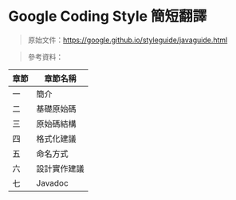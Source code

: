 Google Coding Style 簡短翻譯
=======




>原始文件：https://google.github.io/styleguide/javaguide.html

>參考資料：

**章節**|**章節名稱**
-|-
一|簡介
二|基礎原始碼
三|原始碼結構
四|格式化建議
五|命名方式
六|設計實作建議
七|Javadoc
